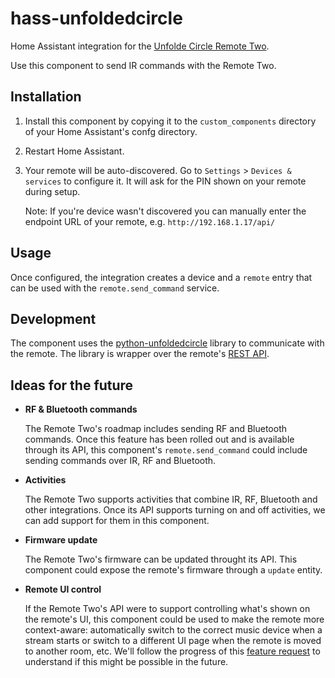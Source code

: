 # hass-unfoldedcircle

Home Assistant integration for the [Unfolde Circle Remote Two](https://www.unfoldedcircle.com/).

Use this component to send IR commands with the Remote Two.

## Installation

1. Install this component by copying it to the `custom_components` directory of your Home Assistant's confg directory.
1. Restart Home Assistant.
1. Your remote will be auto-discovered. Go to `Settings` > `Devices & services` to configure it. It will ask for the PIN shown on your remote during setup.

   Note: If you're device wasn't discovered you can manually enter the endpoint URL of your remote, e.g. `http://192.168.1.17/api/`

## Usage

Once configured, the integration creates a device and a `remote` entry that can be used with the `remote.send_command` service.

## Development

The component uses the [python-unfoldedcircle](https://github.com/mattgruter/python-unfoldedcircle) library to communicate with the remote. The library is wrapper over the remote's [REST API](https://github.com/unfoldedcircle/core-api).

## Ideas for the future

- **RF & Bluetooth commands**

  The Remote Two's roadmap includes sending RF and Bluetooth commands. Once this feature has been rolled out and is available through its API, this component's `remote.send_command` could include sending commands over IR, RF and Bluetooth.

- **Activities**

  The Remote Two supports activities that combine IR, RF, Bluetooth and other integrations. Once its API supports turning on and off activities, we can add support for them in this component.

- **Firmware update**

  The Remote Two's firmware can be updated throught its API. This component could expose the remote's firmware through a `update` entity.

- **Remote UI control**

  If the Remote Two's API were to support controlling what's shown on the remote's UI, this component could be used to make the remote more context-aware: automatically switch to the correct music device when a stream starts or switch to a different UI page when the remote is moved to another room, etc. We'll follow the progress of this [feature request](https://github.com/unfoldedcircle/feature-and-bug-tracker/issues/108) to understand if this might be possible in the future.
